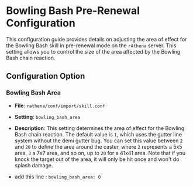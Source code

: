 # Bowling Bash Pre-Renewal Configuration

This configuration guide provides details on adjusting the area of effect for the Bowling Bash skill in pre-renewal mode on the `rAthena` server. This setting allows you to control the size of the area affected by the Bowling Bash chain reaction.

## Configuration Option

### Bowling Bash Area
- **File**: `rathena/conf/import/skill.conf`
- **Setting**: `bowling_bash_area`
- **Description**: This setting determines the area of effect for the Bowling Bash chain reaction. The default value is `1`, which uses the gutter line system without the demi gutter bug. You can set this value between `2` and `20` to define the area around the caster, where `2` represents a 5x5 area, `3` a 7x7 area, and so on, up to `20` for a 41x41 area. Note that if you knock the target out of the area, it will only be hit once and won't do splash damage.

- add this line : 
`bowling_bash_area: 0`
